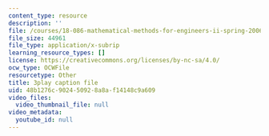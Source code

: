 ```yaml
---
content_type: resource
description: ''
file: /courses/18-086-mathematical-methods-for-engineers-ii-spring-2006/48b1276c902450928a8af14148c9a609_kyx2QgGkEpc.vtt
file_size: 44961
file_type: application/x-subrip
learning_resource_types: []
license: https://creativecommons.org/licenses/by-nc-sa/4.0/
ocw_type: OCWFile
resourcetype: Other
title: 3play caption file
uid: 48b1276c-9024-5092-8a8a-f14148c9a609
video_files:
  video_thumbnail_file: null
video_metadata:
  youtube_id: null
---
```


